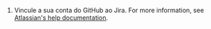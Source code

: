 1. Vincule a sua conta do GitHub ao Jira. For more information, see [Atlassian's help documentation](https://confluence.atlassian.com/adminjiracloud/connect-jira-cloud-to-github-814188429.html).
